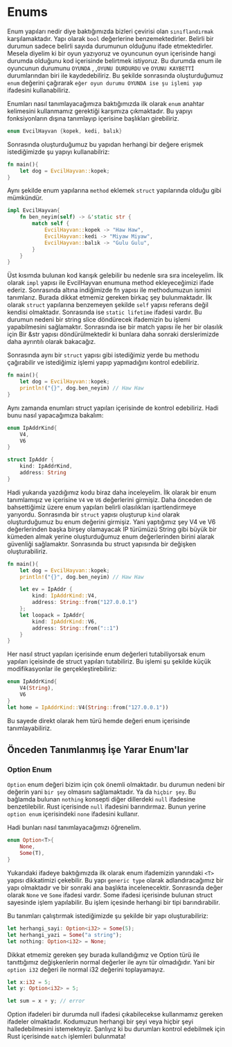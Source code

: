 # Enums

Enum yapıları nedir diye baktığımızda bizleri çevirisi olan `sınıflandırmak` karşılamaktadır. Yapı olarak `bool` değerlerine benzemektedirler. Belirli bir durumun sadece belirli sayıda durumunun olduğunu ifade etmektedirler. Mesela diyelim ki bir oyun yazıyoruz ve oyuncunun oyun içerisinde hangi durumda olduğunu kod içerisinde belirtmek istiyoruz. Bu durumda enum ile oyuncunun durumunu `OYUNDA` , ,`OYUNU DURDURDU` ve `OYUNU KAYBETTİ` durumlarından biri ile kaydedebiliriz. Bu şekilde sonrasında oluşturduğumuz `enum` değerini çağırarak `eğer oyun durumu OYUNDA ise şu işlemi yap` ifadesini kullanabiliriz. 

Enumları nasıl tanımlayacağımıza baktığımızda ilk olarak `enum` anahtar kelimesini kullanmamız gerektiği karşımıza çıkmaktadır. Bu yapıyı fonksiyonların dışına tanımlayıp içerisine başlıkları girebiliriz.

```Rust
enum EvcilHayvan {kopek, kedi, balık}
```

Sonrasında oluşturduğumuz bu yapıdan herhangi bir değere erişmek istediğimizde şu yapıyı kullanabilriz:

```Rust
fn main(){
    let dog = EvcilHayvan::kopek;
}
```

Aynı şekilde enum yapılarına `method` eklemek `struct` yapılarında olduğu gibi mümkündür. 

```Rust
impl EvcilHayvan{
    fn ben_neyim(self) -> &'static str {
        match self {
            EvcilHayvan::kopek -> "Haw Haw",
            EvcilHayvan::kedi -> "Miyaw Miyaw",
            EvcilHayvan::balık -> "Gulu Gulu",
        }
    }
}
```

Üst kısımda bulunan kod karışık gelebilir bu nedenle sıra sıra inceleyelim. İlk olarak `impl` yapısı ile EvcilHayvan enumuna method ekleyeceğimizi ifade ederiz. Sonrasında altına indiğimizde fn yapısı ile methodumuzun ismini tanımlarız. Burada dikkat etmemiz gereken birkaç şey bulunmaktadır. İlk olarak `struct` yapılarına benzemeyen şekilde `self` yapısı referans değil kendisi olmaktadır. Sonrasında ise `static lifetime` ifadesi vardır. Bu durumun nedeni bir string slice döndürecek ifademizin bu işlemi yapabilmesini sağlamaktır. Sonrasında ise bir match yapısı ile her bir olasılık için Bir &str yapısı döndürülmektedir ki bunlara daha sonraki derslerimizde daha ayrıntılı olarak bakacağız.

Sonrasında aynı bir `struct` yapısı gibi istediğimiz yerde bu methodu çağırabilir ve istediğimiz işlemi yapıp yapmadığını kontrol edebiliriz.

```Rust
fn main(){
    let dog = EvcilHayvan::kopek;
    println!("{}", dog.ben_neyim) // Haw Haw
}
```

Aynı zamanda enumları struct yapıları içerisinde de kontrol edebiliriz. Hadi bunu nasıl yapacağımıza bakalım:

```Rust
enum IpAddrKind{
    V4,
    V6
}

struct IpAddr {
    kind: IpAddrKind,
    address: String
}
```

Hadi yukarıda yazdığımız kodu biraz daha inceleyelim. İlk olarak bir enum tanımlamışız ve içerisine `V4` ve `V6` değerlerini girmişiz. Daha önceden de bahsettiğimiz üzere enum yapıları belirli olasılıkları işartlendirmeye yarıyordu. Sonrasında bir `struct` yapısı oluşturup `kind` olarak oluşturduğumuz bu enum değerini girmişiz. Yani yaptığımız şey V4 ve V6 değerlerinden başka birşey olamayacak IP türümüzü String gibi büyük bir kümeden almak yerine oluşturduğumuz enum değerlerinden birini alarak güvenliği sağlamaktır. Sonrasında bu struct yapısında bir değişken oluşturabiliriz.

```Rust
fn main(){
    let dog = EvcilHayvan::kopek;
    println!("{}", dog.ben_neyim) // Haw Haw

    let ev = IpAddr {
        kind: IpAddrKind::V4,
        address: String::from("127.0.0.1")
    };
    let loopack = IpAddr{
        kind: IpAddrKind::V6,
        address: String::from("::1")
    }
}
```

Her nasıl struct yapıları içerisinde enum değerleri tutabiliyorsak enum yapıları içeisinde de struct yapıları tutabiliriz. Bu işlemi şu şekilde küçük modifikasyonlar ile gerçekleştirebiliriz:

```Rust
enum IpAddrKind{
    V4(String),
    V6
}
let home = IpAddrKind::V4(String::from("127.0.0.1"))
```
Bu sayede direkt olarak hem türü hemde değeri enum içerisinde tanımlayabiliriz.


## Önceden Tanımlanmış İşe Yarar Enum'lar

### Option Enum

`Option` enum değeri bizim için çok önemli olmaktadır. bu durumun nedeni bir değerin yani `bir şey` olmasını sağlamaktadır. Ya da `hiçbir şey`. Bu bağlamda bulunan `nothing` konsepti diğer dillerdeki `null` ifadesine benzetilebilir. Rust içerisinde `null` ifadesini barındırmaz. Bunun yerine `option enum` içerisindeki `none` ifadesini kullanır.  

Hadi bunları nasıl tanımlayacağımızı öğrenelim.

```Rust
enum Option<T>{
    None,
    Some(T),
}
```

Yukarıdaki ifadeye baktığımızda ilk olarak enum ifademizin yanındaki `<T>` yapısı dikkatimizi çekebilir. Bu yapı `generic type` olarak adlandıracağımız bir yapı olmaktadır ve bir sonraki ana başlıkta incelenecektir. Sonrasında değer olarak `None` ve `Some` ifadesi vardır. Some ifadesi içerisinde bulunan struct sayesinde işlem yapılabilir. Bu işlem içesinde herhangi bir tipi barındırabilir.

Bu tanımları çalıştırmak istediğimizde şu şekilde bir yapı oluşturabiliriz:

```Rust
let herhangi_sayi: Option<i32> = Some(5);
let herhangi_yazi = Some("a string");
let nothing: Option<i32> = None;  
```

Dikkat etmemiz gereken şey burada kullandığımız ve Option türü ile tanıttığımız değişkenlerin normal değerler ile aynı tür olmadığıdır. Yani bir `option i32` değeri ile normal i32 değerini toplayamayız.

```Rust
let x:i32 = 5;
let y: Option<i32> = 5;

let sum = x + y; // error
```

Option ifadeleri bir durumda null ifadesi çıkabilecekse kullanmamız gereken ifadeler olmaktadır. Kodumuzun herhangi bir şeyi veya hiçbir şeyi halledebilmesini istemekteyiz. Şanlıyız ki bu durumları kontrol edebilmek için Rust içerisinde `match` işlemleri bulunmata!